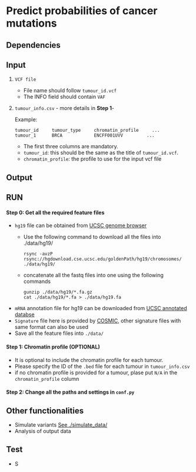 # Predict probabilities of cancer mutations 

## Dependencies

## Input

1. `VCF file` 
    * File name should follow `tumour_id.vcf`
    * The INFO field should contain `VAF`
2. `tumour_info.csv` - more details in **Step 1**-

    Example:
    ```
    tumour_id     tumour_type     chromatin_profile     ...
    tumour_1      BRCA            ENCFF001UVV         ...
    ```
    * The first three columns are mandatory. 
    * `tumour_id`: this should be the same as the title of `tumour_id.vcf`.
    * `chromatin_profile`: the profile to use for the input vcf file


## Output



## RUN

#### Step 0: Get all the required feature files 
* `hg19` file can be obtained from [UCSC genome browser](http://hgdownload.cse.ucsc.edu/goldenPath/hg19/chromosomes/)
    * Use the following command to download all the files into ./data/hg19/
      
        ```
        rsync -avzP rsync://hgdownload.cse.ucsc.edu/goldenPath/hg19/chromosomes/ ./data/hg19/
        ```
    * concatenate all the fastq files into one using the following commands
        ```
        gunzip ./data/hg19/*.fa.gz
        cat ./data/hg19/*.fa > ./data/hg19.fa
        ```
* `mRNA` annotation file for hg19 can be downloaded from [UCSC annotated databse](http://hgdownload.cse.ucsc.edu/goldenPath/hg19/database/all_mrna.txt.gz)
* `Signature` file here is provided by [COSMIC](http://cancer.sanger.ac.uk/cosmic/signatures), other signature files with same format can also be used 
* Save all the feature files into `./data/`

#### Step 1: Chromatin profile (OPTIONAL)

* It is optional to include the chromatin profile for each tumour.
* Please specify the ID of the `.bed` file for each tumour in `tumour_info.csv`
* if no chromatin profile is provided for a tumour, plase put `N/A` in the `chromatin_profile` column

#### Step 2: Change all the paths and settings in `conf.py`



## Other functionalities
* Simulate variants [See ./simulate_data/]()
* Analysis of output data


## Test
* S

